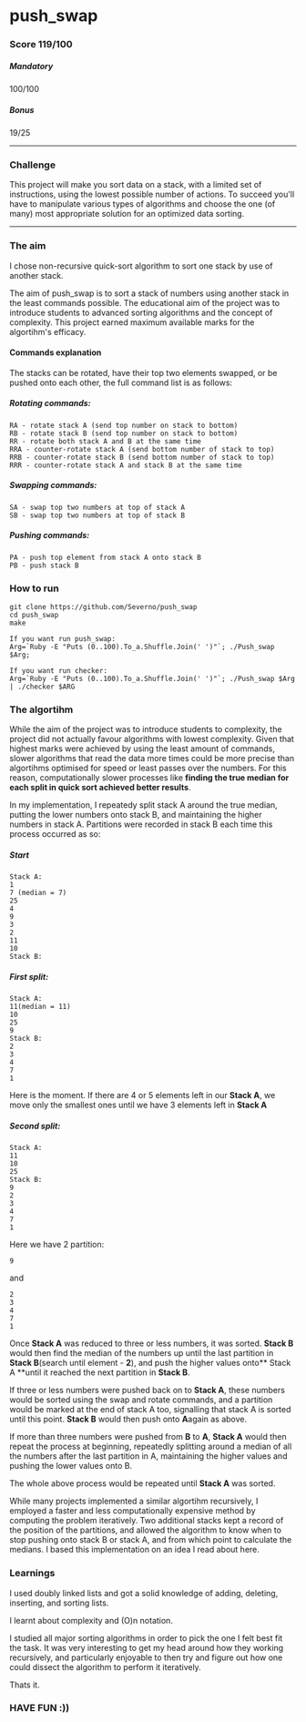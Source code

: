# push_swap
### Score 119/100
##### Mandatory
100/100
##### Bonus
19/25
***
### Challenge
This project will make you sort data on a stack, with a limited set of instructions, using
the lowest possible number of actions. To succeed you'll have to manipulate various
types of algorithms and choose the one (of many) most appropriate solution for an
optimized data sorting.
  
***
### The aim
I chose non-recursive quick-sort algorithm to sort one stack by use of another stack.

The aim of push_swap is to sort a stack of numbers using another stack in the least commands possible. The educational aim of the project was to introduce students to advanced sorting algorithms and the concept of complexity. This project earned maximum available marks for the algortihm's efficacy.

#### Commands explanation
The stacks can be rotated, have their top two elements swapped, or be pushed onto each other, the full command list is as follows:

##### Rotating commands:
```
RA - rotate stack A (send top number on stack to bottom)
RB - rotate stack B (send top number on stack to bottom)
RR - rotate both stack A and B at the same time
RRA - counter-rotate stack A (send bottom number of stack to top)
RRB - counter-rotate stack B (send bottom number of stack to top)
RRR - counter-rotate stack A and stack B at the same time
```
##### Swapping commands:
```
SA - swap top two numbers at top of stack A
SB - swap top two numbers at top of stack B
```
##### Pushing commands:
```
PA - push top element from stack A onto stack B
PB - push stack B
```
###  How to run
```console
git clone https://github.com/Severno/push_swap
cd push_swap
make

If you want run push_swap:
Arg=`Ruby -E "Puts (0..100).To_a.Shuffle.Join(' ')"`; ./Push_swap $Arg;

If you want run checker:
Arg=`Ruby -E "Puts (0..100).To_a.Shuffle.Join(' ')"`; ./Push_swap $Arg | ./checker $ARG
```
### The algortihm

While the aim of the project was to introduce students to complexity, the project did not actually favour algorithms with lowest complexity. Given that highest marks were achieved by using the least amount of commands, slower algorithms that read the data more times could be more precise than algortihms optimised for speed or least passes over the numbers. For this reason, computationally slower processes like **finding the true median for each split in quick sort achieved better results**.

In my implementation, I repeatedy split stack A around the true median, putting the lower numbers onto stack B, and maintaining the higher numbers in stack A. Partitions were recorded in stack B each time this process occurred as so:

##### Start
```
Stack A:
1
7 (median = 7)
25
4
9
3
2
11
10
Stack B:
```
##### First split:
```
Stack A: 
11(median = 11)
10
25
9
Stack B: 
2
3
4
7
1
```
Here is the moment. If there are 4 or 5 elements left in our **Stack A**, we move only the smallest ones until we have 3 elements left in **Stack A**
##### Second split:
```
Stack A:
11
10
25
Stack B:
9
2
3
4
7
1
```
Here we have 2 partition:
```
9
```
and
```
2
3
4
7
1
```
Once **Stack A** was reduced to three or less numbers, it was sorted. **Stack B** would then find the median of the numbers up until the last partition in **Stack B**(search until element - **2**), and push the higher values onto** Stack A **until it reached the next partition in **Stack B**.

If three or less numbers were pushed back on to **Stack A**, these numbers would be sorted using the swap and rotate commands, and a partition would be marked at the end of stack A too, signalling that stack A is sorted until this point. **Stack B** would then push onto **A**again as above.

If more than three numbers were pushed from **B** to **A**, **Stack A** would then repeat the process at beginning, repeatedly splitting around a median of all the numbers after the last partition in A, maintaining the higher values and pushing the lower values onto B.

The whole above process would be repeated until **Stack A** was sorted.

While many projects implemented a similar algortihm recursively, I employed a faster and less computationally expensive method by computing the problem iteratively. Two additional stacks kept a record of the position of the partitions, and allowed the algorithm to know when to stop pushing onto stack B or stack A, and from which point to calculate the medians. I based this implementation on an idea I read about here.

### Learnings
I used doubly linked lists and got a solid knowledge of adding, deleting, inserting, and sorting lists.

I learnt about complexity and (O)n notation.

I studied all major sorting algorithms in order to pick the one I felt best fit the task. It was very interesting to get my head around how they working recursively, and particularly enjoyable to then try and figure out how one could dissect the algorithm to perform it iteratively.

Thats it.
### HAVE FUN :))
